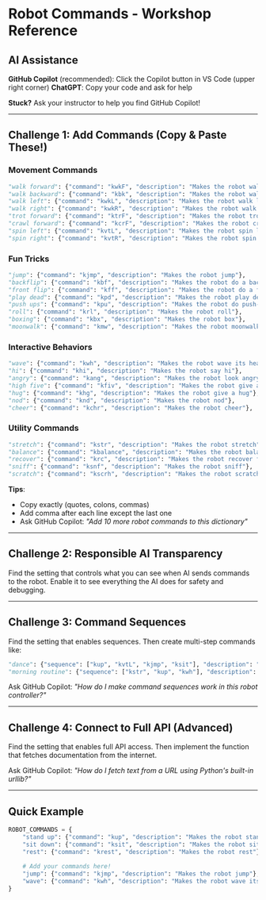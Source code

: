 # Robot Commands - Workshop Reference

## AI Assistance

**GitHub Copilot** (recommended): Click the Copilot button in VS Code (upper right corner)
**ChatGPT**: Copy your code and ask for help

**Stuck?** Ask your instructor to help you find GitHub Copilot!

---

## Challenge 1: Add Commands (Copy & Paste These!)

### Movement Commands

```python
"walk forward": {"command": "kwkF", "description": "Makes the robot walk forward"},
"walk backward": {"command": "kbk", "description": "Makes the robot walk backward"},
"walk left": {"command": "kwkL", "description": "Makes the robot walk left"},
"walk right": {"command": "kwkR", "description": "Makes the robot walk right"},
"trot forward": {"command": "ktrF", "description": "Makes the robot trot forward"},
"crawl forward": {"command": "kcrF", "description": "Makes the robot crawl forward"},
"spin left": {"command": "kvtL", "description": "Makes the robot spin left"},
"spin right": {"command": "kvtR", "description": "Makes the robot spin right"},
```

### Fun Tricks

```python
"jump": {"command": "kjmp", "description": "Makes the robot jump"},
"backflip": {"command": "kbf", "description": "Makes the robot do a backflip"},
"front flip": {"command": "kff", "description": "Makes the robot do a front flip"},
"play dead": {"command": "kpd", "description": "Makes the robot play dead"},
"push ups": {"command": "kpu", "description": "Makes the robot do push-ups"},
"roll": {"command": "krl", "description": "Makes the robot roll"},
"boxing": {"command": "kbx", "description": "Makes the robot box"},
"moonwalk": {"command": "kmw", "description": "Makes the robot moonwalk"},
```

### Interactive Behaviors

```python
"wave": {"command": "kwh", "description": "Makes the robot wave its head"},
"hi": {"command": "khi", "description": "Makes the robot say hi"},
"angry": {"command": "kang", "description": "Makes the robot look angry"},
"high five": {"command": "kfiv", "description": "Makes the robot give a high five"},
"hug": {"command": "khg", "description": "Makes the robot give a hug"},
"nod": {"command": "knd", "description": "Makes the robot nod"},
"cheer": {"command": "kchr", "description": "Makes the robot cheer"},
```

### Utility Commands

```python
"stretch": {"command": "kstr", "description": "Makes the robot stretch"},
"balance": {"command": "kbalance", "description": "Makes the robot balance"},
"recover": {"command": "krc", "description": "Makes the robot recover from falling"},
"sniff": {"command": "ksnf", "description": "Makes the robot sniff"},
"scratch": {"command": "kscrh", "description": "Makes the robot scratch"},
```

**Tips**:

- Copy exactly (quotes, colons, commas)
- Add comma after each line except the last one
- Ask GitHub Copilot: *"Add 10 more robot commands to this dictionary"*

---

## Challenge 2: Responsible AI Transparency

Find the setting that controls what you can see when AI sends commands to the robot. Enable it to see everything the AI does for safety and debugging.

---

## Challenge 3: Command Sequences

Find the setting that enables sequences. Then create multi-step commands like:

```python
"dance": {"sequence": ["kup", "kvtL", "kjmp", "ksit"], "description": "Do a dance routine"},
"morning routine": {"sequence": ["kstr", "kup", "kwh"], "description": "Stretch, stand, wave"},
```

Ask GitHub Copilot: *"How do I make command sequences work in this robot controller?"*

---

## Challenge 4: Connect to Full API (Advanced)

Find the setting that enables full API access. Then implement the function that fetches documentation from the internet.

Ask GitHub Copilot: *"How do I fetch text from a URL using Python's built-in urllib?"*

---

## Quick Example

```python
ROBOT_COMMANDS = {
    "stand up": {"command": "kup", "description": "Makes the robot stand up"},
    "sit down": {"command": "ksit", "description": "Makes the robot sit down"},  
    "rest": {"command": "krest", "description": "Makes the robot rest"},
    
    # Add your commands here!
    "jump": {"command": "kjmp", "description": "Makes the robot jump"},
    "wave": {"command": "kwh", "description": "Makes the robot wave its head"},
}
```

